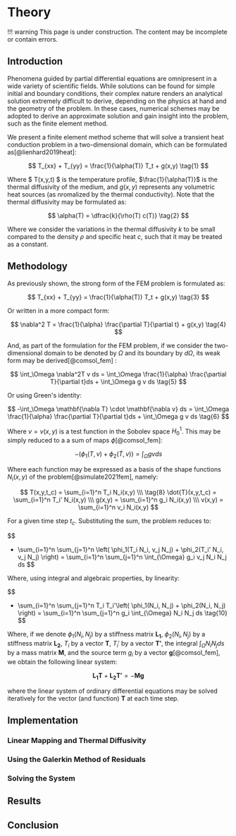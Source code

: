 # Theory

!!! warning
    This page is under construction. The content may be incomplete or contain errors.

## Introduction

Phenomena guided by partial differential equations are omnipresent in a wide variety of scientific fields. While solutions can be found for simple initial and boundary conditions, their complex nature renders an analytical solution extremely difficult to derive, depending on the physics at hand and the geometry of the problem. In these cases, numerical schemes may be adopted to derive an approximate solution and gain insight into the problem, such as the finite element method.

We present a finite element method scheme that will solve a transient heat conduction problem in a two-dimensional domain, which can be formulated as[@lienhard2019heat]:

$$
T_{xx} + T_{yy} = \frac{1}{\alpha(T)} T_t + g(x,y) \tag{1}
$$

Where $ T(x,y,t) $ is the temperature profile, $\frac{1}{\alpha(T)}$ is the thermal diffusivity of the medium, and $g(x,y)$ represents any volumetric heat sources (as nromalized by the thermal conductivity). Note that the thermal diffusivity may be formulated as:

$$
\alpha(T) = \dfrac{k}{\rho(T) c(T)} \tag{2}
$$

Where we consider the variations in the thermal diffusivity $k$ to be small compared to the density $\rho$ and specific heat $c$, such that it may be treated as a constant.

## Methodology

As previously shown, the strong form of the FEM problem is formulated as:

$$
T_{xx} + T_{yy} = \frac{1}{\alpha(T)} T_t + g(x,y) \tag{3}
$$

Or written in a more compact form:

$$
\nabla^2 T = \frac{1}{\alpha} \frac{\partial T}{\partial t} + g(x,y) \tag{4}
$$

And, as part of the formulation for the FEM problem, if we consider the two-dimensional domain to be denoted by $\Omega$ and its boundary by $d\Omega$, its weak form may be derived[@comsol_fem] :

$$
\int_\Omega  \nabla^2T v ds = \int_\Omega \frac{1}{\alpha} \frac{\partial T}{\partial t}ds + \int_\Omega g v ds \tag{5}
$$

Or using Green's identity:

$$
-\int_\Omega  \mathbf{\nabla T} \cdot \mathbf{\nabla v} ds = \int_\Omega \frac{1}{\alpha} \frac{\partial T}{\partial t}ds + \int_\Omega g v ds \tag{6}
$$

Where $v=v(x,y)$ is a test function in the Sobolev space $H_0^1$. This may be simply reduced to a a sum of maps $\phi$[@comsol_fem]:

$$
-\left( \phi_1(T,v) + \phi_2(\dot{T},v)\right) = \int_\Omega gv ds \tag{7}
$$

Where each function may be expressed as a basis of the shape functions $N_i(x,y)$ of the problem[@simulate2021fem], namely:

$$
T(x,y,t_c) = \sum_{i=1}^n T_i N_i(x,y)  \\\ \tag{8}
\dot{T}(x,y,t_c) = \sum_{i=1}^n T_i' N_i(x,y)  \\\
g(x,y) = \sum_{i=1}^n g_i N_i(x,y)  \\\
v(x,y) = \sum_{i=1}^n v_i N_i(x,y)
$$

For a given time step $t_c$. Substituting the sum, the problem reduces to:

$$
- \sum_{i=1}^n  \sum_{j=1}^n \left( \phi_1(T_i N_i, v_j N_j) + \phi_2(T_i' N_i, v_j N_j) \right) = \sum_{i=1}^n \sum_{j=1}^n \int_{\Omega} g_i v_j N_i N_j ds
$$

Where, using integral and algebraic properties, by linearity:

$$
- \sum_{i=1}^n  \sum_{j=1}^n T_i T_i'\left( \phi_1(N_i, N_j) + \phi_2(N_i, N_j) \right) = \sum_{i=1}^n  \sum_{j=1}^n g_i \int_{\Omega}  N_i N_j ds \tag{10}
$$

Where, if we denote $\phi_1(N_i, N_j)$ by a stiffness matrix $\mathbf{L_1}$, $\phi_2(N_i, N_j)$ by a stiffness matrix $\mathbf{L_2}$, $T_i$ by a vector $\mathbf{T}$, $T_i'$ by a vector $\mathbf{T'}$, the integral $\int_{\Omega}  N_i N_j ds$ by a mass matrix $\mathbf{M}$, and the source term $g_i$ by a vector $\mathbf{g}$[@comsol_fem], we obtain the following linear system:

$$
\mathbf{L_1} \mathbf{T} + \mathbf{L_2} \mathbf{T'}= -\mathbf{M} \mathbf{g} \tag{11}
$$

where the linear system of ordinary differential equations may be solved iteratively for the vector (and function) $\mathbf{T}$ at each time step.





## Implementation

### Linear Mapping and Thermal Diffusivity

### Using the Galerkin Method of Residuals

### Solving the System



## Results

## Conclusion
